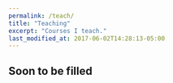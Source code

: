 ```yaml
---
permalink: /teach/
title: "Teaching"
excerpt: "Courses I teach."
last_modified_at: 2017-06-02T14:28:13-05:00
---
```



## Soon to be filled